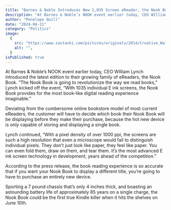 ```yaml
---
title: "Barnes & Noble Introduces New 1,035 Screen eReader, the Nook Book"
description: "At Barnes & Noble’s NOOK event earlier today, CEO WIlliam Lynch introduced the latest edition to their growing family of eReaders, the Nook Book."
author: "Penelope Quill"
date: "2024-04-21"
category: "Politics"
image:
  {
    src: "https://www.zastavki.com/pictures/originals/2014/Creative_Wallpaper_Stack_of_books_on_the_bench_082401_.jpg",
    alt: "",
  }
isPublished: true
---
```


At Barnes & Noble’s NOOK event earlier today, CEO WIlliam Lynch introduced the latest edition to their growing family of eReaders, the Nook Book. “The Nook Book is going to revolutionize the way we read books,” Lynch kicked off the event, “With 1035 individual E ink screens, the Nook Book provides for the most book-like digital reading experience imaginable.”

Deviating from the cumbersome online bookstore model of most current eReaders, the customer will have to decide which book their Nook Book will be displaying before they make their purchase, because the hot new device is only capable of storing and displaying a single book.

Lynch continued, “With a pixel density of over 1000 ppi, the screens are such a high resolution that even a microscope would fail to distinguish individual pixels. They don’t just look like paper, they feel like paper. You can even fold them, draw on them, and tear them. It’s the most advanced E ink screen technology in development, years ahead of the competition.”

According to the press release, the book reading experience is so accurate that if you want your Nook Book to display a different title, you’re going to have to purchase an entirely new device.

Sporting a 7 pound chassis that’s only 4 inches thick, and boasting an astounding battery life of approximately 85 years on a single charge, the Nook Book could be the first true Kindle killer when it hits the shelves on June 10th.

